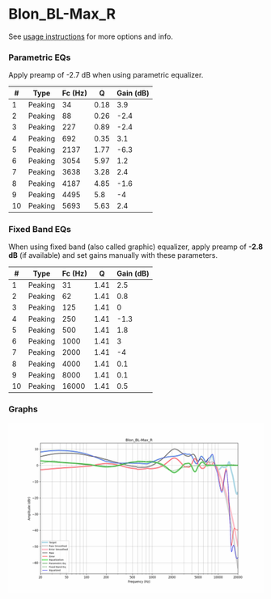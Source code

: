 # Blon_BL-Max_R
See [usage instructions](https://github.com/jaakkopasanen/AutoEq#usage) for more options and info.

### Parametric EQs
Apply preamp of -2.7 dB when using parametric equalizer.

|   # | Type    |   Fc (Hz) |    Q |   Gain (dB) |
|-----|---------|-----------|------|-------------|
|   1 | Peaking |        34 | 0.18 |         3.9 |
|   2 | Peaking |        88 | 0.26 |        -2.4 |
|   3 | Peaking |       227 | 0.89 |        -2.4 |
|   4 | Peaking |       692 | 0.35 |         3.1 |
|   5 | Peaking |      2137 | 1.77 |        -6.3 |
|   6 | Peaking |      3054 | 5.97 |         1.2 |
|   7 | Peaking |      3638 | 3.28 |         2.4 |
|   8 | Peaking |      4187 | 4.85 |        -1.6 |
|   9 | Peaking |      4495 | 5.8  |        -4   |
|  10 | Peaking |      5693 | 5.63 |         2.4 |

### Fixed Band EQs
When using fixed band (also called graphic) equalizer, apply preamp of **-2.8 dB** (if available) and set gains manually with these parameters.

|   # | Type    |   Fc (Hz) |    Q |   Gain (dB) |
|-----|---------|-----------|------|-------------|
|   1 | Peaking |        31 | 1.41 |         2.5 |
|   2 | Peaking |        62 | 1.41 |         0.8 |
|   3 | Peaking |       125 | 1.41 |         0   |
|   4 | Peaking |       250 | 1.41 |        -1.3 |
|   5 | Peaking |       500 | 1.41 |         1.8 |
|   6 | Peaking |      1000 | 1.41 |         3   |
|   7 | Peaking |      2000 | 1.41 |        -4   |
|   8 | Peaking |      4000 | 1.41 |         0.1 |
|   9 | Peaking |      8000 | 1.41 |         0.1 |
|  10 | Peaking |     16000 | 1.41 |         0.5 |

### Graphs
![](./Blon_BL-Max_R.png)

